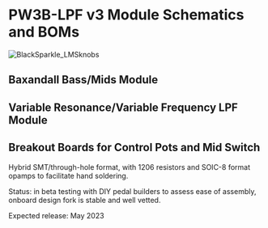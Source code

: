 # PW3B-LPF v3 Module Schematics and BOMs

![BlackSparkle_LMSknobs](https://user-images.githubusercontent.com/127763821/230927975-94841ea7-f9f9-44e9-9ad1-54dd07ecd596.JPG)

## Baxandall Bass/Mids Module

## Variable Resonance/Variable Frequency LPF Module

## Breakout Boards for Control Pots and Mid Switch

Hybrid SMT/through-hole format, with 1206 resistors and SOIC-8 format opamps to facilitate hand soldering.

Status: in beta testing with DIY pedal builders to assess ease of assembly, onboard design fork is stable and well vetted.

Expected release: May 2023
